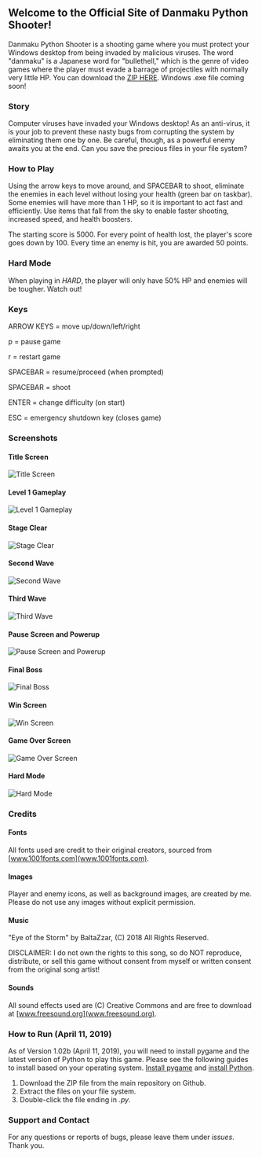 ## Welcome to the Official Site of Danmaku Python Shooter!

Danmaku Python Shooter is a shooting game where you must protect your Windows desktop from being invaded by malicious viruses. The word "danmaku" is a Japanese word for "bullethell," which is the genre of video games where the player must evade a barrage of projectiles with normally very little HP. You can download the [ZIP HERE](https://github.com/ChrisRod622922/danmaku-python-shooter/archive/master.zip). Windows .exe file coming soon!

### Story

Computer viruses have invaded your Windows desktop! As an anti-virus, it is your job to prevent these nasty bugs from corrupting the system by eliminating them one by one. Be careful, though, as a powerful enemy awaits you at the end. Can you save the precious files in your file system?

### How to Play

Using the arrow keys to move around, and SPACEBAR to shoot, eliminate the enemies in each level without losing your health (green bar on taskbar). Some enemies will have more than 1 HP, so it is important to act fast and efficiently. Use items that fall from the sky to enable faster shooting, increased speed, and health boosters.

The starting score is 5000. For every point of health lost, the player's score goes down by 100. Every time an enemy is hit, you are awarded 50 points.

### Hard Mode
When playing in _HARD_, the player will only have 50% HP and enemies will be tougher. Watch out!

### Keys

ARROW KEYS = move up/down/left/right

p = pause game

r = restart game

SPACEBAR = resume/proceed (when prompted)

SPACEBAR = shoot

ENTER = change difficulty (on start)

ESC = emergency shutdown key (closes game)

### Screenshots

#### Title Screen
![Title Screen](/assets/images/screenshots/sh.png)

#### Level 1 Gameplay
![Level 1 Gameplay](/assets/images/screenshots/sh2.png)

#### Stage Clear
![Stage Clear](/assets/images/screenshots/sh3.png)

#### Second Wave
![Second Wave](/assets/images/screenshots/sh4.png)

#### Third Wave
![Third Wave](/assets/images/screenshots/sh5.png)

#### Pause Screen and Powerup
![Pause Screen and Powerup](/assets/images/screenshots/sh6.png)

#### Final Boss
![Final Boss](/assets/images/screenshots/sh7.png)

#### Win Screen
![Win Screen](/assets/images/screenshots/sh8.png)

#### Game Over Screen
![Game Over Screen](/assets/images/screenshots/sh9.png)

#### Hard Mode
![Hard Mode](/assets/images/screenshots/sh10.png)

### Credits

#### Fonts
All fonts used are credit to their original creators, sourced from [www.1001fonts.com](www.1001fonts.com).

#### Images
Player and enemy icons, as well as background images, are created by me. Please do not use any images without explicit permission.

#### Music
"Eye of the Storm" by BaltaZzar, (C) 2018 All Rights Reserved.

DISCLAIMER: I do not own the rights to this song, so do NOT reproduce, distribute, or sell this game without consent from myself or written consent from the original song artist!

#### Sounds
All sound effects used are (C) Creative Commons and are free to download at [www.freesound.org](www.freesound.org).

### How to Run (April 11, 2019)
As of Version 1.02b (April 11, 2019), you will need to install pygame and the latest version of Python to play this game. Please see the following guides to install based on your operating system. [Install pygame](https://www.pygame.org/wiki/GettingStarted) and [install Python](https://www.python.org).

1. Download the ZIP file from the main repository on Github.
2. Extract the files on your file system.
3. Double-click the file ending in _.py_.

### Support and Contact

For any questions or reports of bugs, please leave them under _issues_. Thank you.
